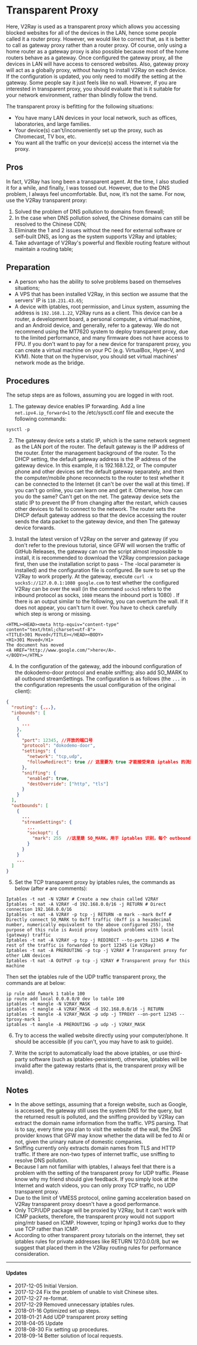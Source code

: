 # Transparent Proxy

Here, V2Ray is used as a transparent proxy which allows you accessing blocked websites for all of the devices in the LAN, hence some people called it a router proxy. However, we would like to correct that, as it is better to call as gateway proxy rather than a router proxy. Of course, only using a home router as a gateway proxy is also possible because most of the home routers behave as a gateway. Once configured the gateway proxy, all the devices in LAN will have access to censored websites. Also, gateway proxy will act as a globally proxy, without having to install V2Ray on each device. If the configuration is updated, you only need to modify the setting at the gateway. Some people say it just feels like no wall. However, if you are interested in transparent proxy, you should evaluate that is it suitable for your network environment, rather than blindly follow the trend.

The transparent proxy is befitting for the following situations:
* You have many LAN devices in your local network, such as offices, laboratories, and large families.
* Your device(s) can't/inconveniently set up the proxy, such as Chromecast, TV box, etc.
* You want all the traffic on your device(s) access the internet via the proxy.


## Pros 

In fact, V2Ray has long been a transparent agent. At the time, I also studied it for a while, and finally, I was tossed out. However, due to the DNS problem, I always feel uncomfortable.
But, now, it’s not the same. For now, use the V2Ray transparent proxy:
1. Solved the problem of DNS pollution to domains from firewall;
2. In the case when DNS pollution solved, the Chinese domains can still be resolved to the Chinese CDN;
3. Eliminate the 1 and 2 issues without the need for external software or self-built DNS, as long as the system supports V2Ray and iptables;
4. Take advantage of V2Ray's powerful and flexible routing feature without maintain a routing table;

## Preparation
* A person who has the ability to solve problems based on themselves situations;
* A VPS that has been installed V2Ray, in this section we assume that the servers' IP is `110.231.43.65`;
* A device with iptables, root permission, and Linux system, assuming the address is `192.168.1.22`, V2Ray runs as a client. This device can be a router, a development board, a personal computer, a virtual machine, and an Android device, and generally, refer to a gateway. We do not recommend using the MT7620 system to deploy transparent proxy, due to the limited performance, and many firmware does not have access to FPU. If you don't want to pay for a new device for transparent proxy, you can create a virtual machine on your PC (e.g. VirtualBox, Hyper-V, and KVM). Note that on the hypervisor, you should set virtual machines' network mode as the bridge.

## Procedures

The setup steps are as follows, assuming you are logged in with root.

1. The gateway device enables IP forwarding. Add a line `net.ipv4.ip_forward=1` to the /etc/sysctl.conf file and execute the following commands:
```
sysctl -p
```
2. The gateway device sets a static IP, which is the same network segment as the LAN port of the router. The default gateway is the IP address of the router. Enter the management background of the router. To the DHCP setting, the default gateway address is the IP address of the gateway device. In this example, it is 192.168.1.22, or The computer phone and other devices set the default gateway separately, and then the computer/mobile phone reconnects to the router to test whether it can be connected to the Internet (it can't be over the wall at this time). If you can't go online, you can learn one and get it. Otherwise, how can you do the same? Can't get on the net. The gateway device sets the static IP to prevent the IP from changing after the restart, which causes other devices to fail to connect to the network. The router sets the DHCP default gateway address so that the device accessing the router sends the data packet to the gateway device, and then The gateway device forwards.

3. Install the latest version of V2Ray on the server and gateway (if you don't refer to the previous tutorial, since GFW will worsen the traffic of GitHub Releases, the gateway can run the script almost impossible to install, it is recommended to download the V2Ray compression package first, then use the installation script to pass - The -local parameter is installed) and the configuration file is configured. Be sure to set up the V2Ray to work properly. At the gateway, execute `curl -x socks5://127.0.0.1:1080 google.com` to test whether the configured V2Ray can be over the wall (in the command `socks5` refers to the inbound protocol as socks, `1080` means the inbound port is 1080) . If there is an output similar to the following, you can overturn the wall. If it does not appear, you can't turn it over. You have to check carefully which step is wrong or missing.
```
<HTML><HEAD><meta http-equiv="content-type" content="text/html;charset=utf-8">
<TITLE>301 Moved</TITLE></HEAD><BODY>
<H1>301 Moved</H1>
The document has moved
<A HREF="http://www.google.com/">here</A>.
</BODY></HTML>
```

4. In the configuration of the gateway, add the inbound configuration of the dokodemo-door protocol and enable sniffing; also add SO_MARK to all outbound streamSettings. The configuration is as follows (the `...` in the configuration represents the usual configuration of the original client):
```json
{
  "routing": {...},
  "inbounds": [
    {
      ...
    },
    {
      "port": 12345, //开放的端口号
      "protocol": "dokodemo-door",
      "settings": {
        "network": "tcp,udp",
        "followRedirect": true // 这里要为 true 才能接受来自 iptables 的流量
      },
      "sniffing": {
        "enabled": true,
        "destOverride": ["http", "tls"]
      }
    }
  ],
  "outbounds": [
    {
      ...
      "streamSettings": {
        ...
        "sockopt": {
          "mark": 255  //这里是 SO_MARK，用于 iptables 识别，每个 outbound 都要配置；255可以改成其他数值，但要与下面的 iptables 规则对应；如果有多个 outbound，最好奖所有 outbound 的 SO_MARK 都设置成一样的数值
        }
      }
    }
    ...
  ]
}
```

5. Set the TCP transparent proxy by iptables rules, the commands as below (after `#` are comments):

```
Iptables -t nat -N V2RAY # Create a new chain called V2RAY
Iptables -t nat -A V2RAY -d 192.168.0.0/16 -j RETURN # Direct connection 192.168.0.0/16
Iptables -t nat -A V2RAY -p tcp -j RETURN -m mark --mark 0xff # Directly connect SO_MARK to 0xff traffic (0xff is a hexadecimal number, numerically equivalent to the above configured 255), the purpose of this rule is Avoid proxy loopback problems with local (gateway) traffic
Iptables -t nat -A V2RAY -p tcp -j REDIRECT --to-ports 12345 # The rest of the traffic is forwarded to port 12345 (ie V2Ray)
Iptables -t nat -A PREROUTING -p tcp -j V2RAY # Transparent proxy for other LAN devices
Iptables -t nat -A OUTPUT -p tcp -j V2RAY # Transparent proxy for this machine
```

Then set the iptables rule of the UDP traffic transparent proxy, the commands are at below:
```
ip rule add fwmark 1 table 100
ip route add local 0.0.0.0/0 dev lo table 100
iptables -t mangle -N V2RAY_MASK
iptables -t mangle -A V2RAY_MASK -d 192.168.0.0/16 -j RETURN
iptables -t mangle -A V2RAY_MASK -p udp -j TPROXY --on-port 12345 --tproxy-mark 1
iptables -t mangle -A PREROUTING -p udp -j V2RAY_MASK
```

6. Try to access the walled website directly using your computer/phone. It should be accessible (if you can't, you may have to ask to guide).

7. Write the script to automatically load the above iptables, or use third-party software (such as iptables-persistent), otherwise, iptables will be invalid after the gateway restarts (that is, the transparent proxy will be invalid).


## Notes

* In the above settings, assuming that a foreign website, such as Google, is accessed, the gateway still uses the system DNS for the query, but the returned result is polluted, and the sniffing provided by V2Ray can extract the domain name information from the traffic. VPS parsing. That is to say, every time you plan to visit the website of the wall, the DNS provider knows that GFW may know whether the data will be fed to AI or not, given the urinary nature of domestic companies.
* Sniffing currently only extracts domain names from TLS and HTTP traffic. If there are non-two types of internet traffic, use sniffing to resolve DNS pollution.
* Because I am not familiar with iptables, I always feel that there is a problem with the setting of the transparent proxy for UDP traffic. Please know why my friend should give feedback. If you simply look at the Internet and watch videos, you can only proxy TCP traffic, no UDP transparent proxy.
* Due to the limit of VMESS protocol, online gaming acceleration based on V2Ray transparent proxy doesn't have a good performance.
* Only TCP/UDP package will be proxied by V2Ray, but it can't work with ICMP packets, therefore, the transparent proxy would not support ping/mtr based on ICMP. However, tcping or hping3 works due to they use TCP rather than ICMP.
* According to other transparent proxy tutorials on the internet, they set iptables rules for private addresses like RETURN 127.0.0.0/8, but we suggest that placed them in the V2Ray routing rules for performance consideration.

-------

#### Updates

* 2017-12-05 Initial Version.
* 2017-12-24 Fix the problem of unable to visit Chinese sites.
* 2017-12-27 re-format.
* 2017-12-29 Removed unnecessary iptables rules.
* 2018-01-16 Optimized set up steps.
* 2018-01-21 Add UDP transparent proxy setting
* 2018-04-05 Update
* 2018-08-30 Fix setting up procedures.
* 2018-09-14 Better solution of local requests.

